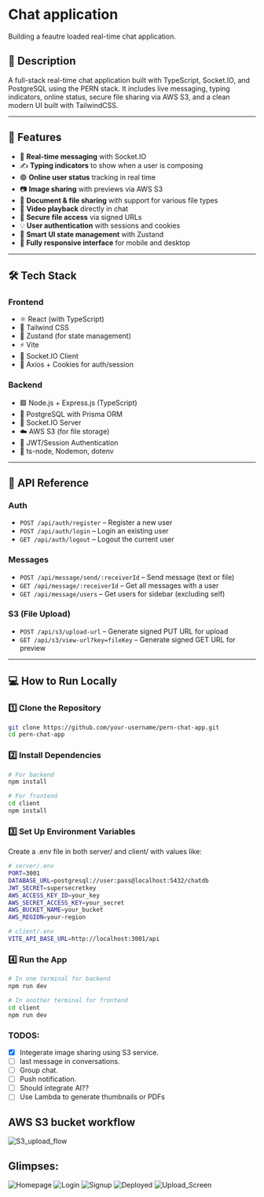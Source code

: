 # Chat application

Building a feautre loaded real-time chat application.

## 📌 Description

A full-stack real-time chat application built with TypeScript, Socket.IO, and PostgreSQL using the PERN stack. It includes live messaging, typing indicators, online status, secure file sharing via AWS S3, and a clean modern UI built with TailwindCSS.

---

## 🚀 Features

- 💬 **Real-time messaging** with Socket.IO
- ✍️ **Typing indicators** to show when a user is composing
- 🟢 **Online user status** tracking in real time
- 📷 **Image sharing** with previews via AWS S3
- 📁 **Document & file sharing** with support for various file types
- 🎥 **Video playback** directly in chat
- 🔐 **Secure file access** via signed URLs
- 💡 **User authentication** with sessions and cookies
- 🧠 **Smart UI state management** with Zustand
- 📱 **Fully responsive interface** for mobile and desktop

---

## 🛠 Tech Stack

### **Frontend**

- ⚛️ React (with TypeScript)
- 🎨 Tailwind CSS
- 🚦 Zustand (for state management)
- ⚡ Vite
- 🔌 Socket.IO Client
- 🔐 Axios + Cookies for auth/session

### **Backend**

- 🟩 Node.js + Express.js (TypeScript)
- 💾 PostgreSQL with Prisma ORM
- 🔌 Socket.IO Server
- ☁️ AWS S3 (for file storage)
- 🔑 JWT/Session Authentication
- 🧰 ts-node, Nodemon, dotenv

---

## 📡 API Reference

### **Auth**

- `POST /api/auth/register` – Register a new user
- `POST /api/auth/login` – Login an existing user
- `GET /api/auth/logout` – Logout the current user

### **Messages**

- `POST /api/message/send/:receiverId` – Send message (text or file)
- `GET /api/message/:receiverId` – Get all messages with a user
- `GET /api/message/users` – Get users for sidebar (excluding self)

### **S3 (File Upload)**

- `POST /api/s3/upload-url` – Generate signed PUT URL for upload
- `GET /api/s3/view-url?key=fileKey` – Generate signed GET URL for preview

---

## 💻 How to Run Locally

### 1️⃣ Clone the Repository

```sh
git clone https://github.com/your-username/pern-chat-app.git
cd pern-chat-app
```

### 2️⃣ Install Dependencies

```sh
# For backend
npm install

# For frontend
cd client
npm install

```

### 3️⃣ Set Up Environment Variables

Create a .env file in both server/ and client/ with values like:

```sh
# server/.env
PORT=3001
DATABASE_URL=postgresql://user:pass@localhost:5432/chatdb
JWT_SECRET=supersecretkey
AWS_ACCESS_KEY_ID=your_key
AWS_SECRET_ACCESS_KEY=your_secret
AWS_BUCKET_NAME=your_bucket
AWS_REGION=your-region
```

```sh
# client/.env
VITE_API_BASE_URL=http://localhost:3001/api
```

### 4️⃣ Run the App

```sh
# In one terminal for backend
npm run dev

# In another terminal for frontend
cd client
npm run dev
```

### TODOS:

- [x] Integerate image sharing using S3 service.
- [ ] last message in conversations.
- [ ] Group chat.
- [ ] Push notification.
- [ ] Should integrate AI??
- [ ] Use Lambda to generate thumbnails or PDFs

## AWS S3 bucket workflow

![S3_upload_flow](./assets/S3_upload_flow.png)

## Glimpses:

![Homepage](./assets/Homescreen.png)
![Login](./assets/Login.png)
![Signup](./assets/Signup.png)
![Deployed](./assets/Deployed_Version.png)
![Upload_Screen](./assets/Upload_Screen.png)
